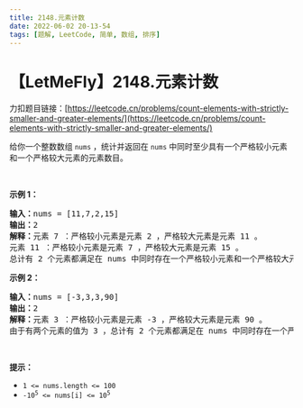 ```yaml
---
title: 2148.元素计数
date: 2022-06-02 20-13-54
tags: [题解, LeetCode, 简单, 数组, 排序]
---
```


# 【LetMeFly】2148.元素计数

力扣题目链接：[https://leetcode.cn/problems/count-elements-with-strictly-smaller-and-greater-elements/](https://leetcode.cn/problems/count-elements-with-strictly-smaller-and-greater-elements/)

<p>给你一个整数数组 <code>nums</code> ，统计并返回在 <code>nums</code> 中同时至少具有一个严格较小元素和一个严格较大元素的元素数目。</p>

<p>&nbsp;</p>

<p><strong>示例 1：</strong></p>

<pre>
<strong>输入：</strong>nums = [11,7,2,15]
<strong>输出：</strong>2
<strong>解释：</strong>元素 7 ：严格较小元素是元素 2 ，严格较大元素是元素 11 。
元素 11 ：严格较小元素是元素 7 ，严格较大元素是元素 15 。
总计有 2 个元素都满足在 nums 中同时存在一个严格较小元素和一个严格较大元素。
</pre>

<p><strong>示例 2：</strong></p>

<pre>
<strong>输入：</strong>nums = [-3,3,3,90]
<strong>输出：</strong>2
<strong>解释：</strong>元素 3 ：严格较小元素是元素 -3 ，严格较大元素是元素 90 。
由于有两个元素的值为 3 ，总计有 2 个元素都满足在 nums 中同时存在一个严格较小元素和一个严格较大元素。
</pre>

<p>&nbsp;</p>

<p><strong>提示：</strong></p>

<ul>
	<li><code>1 &lt;= nums.length &lt;= 100</code></li>
	<li><code>-10<sup>5</sup> &lt;= nums[i] &lt;= 10<sup>5</sup></code></li>
</ul>


    